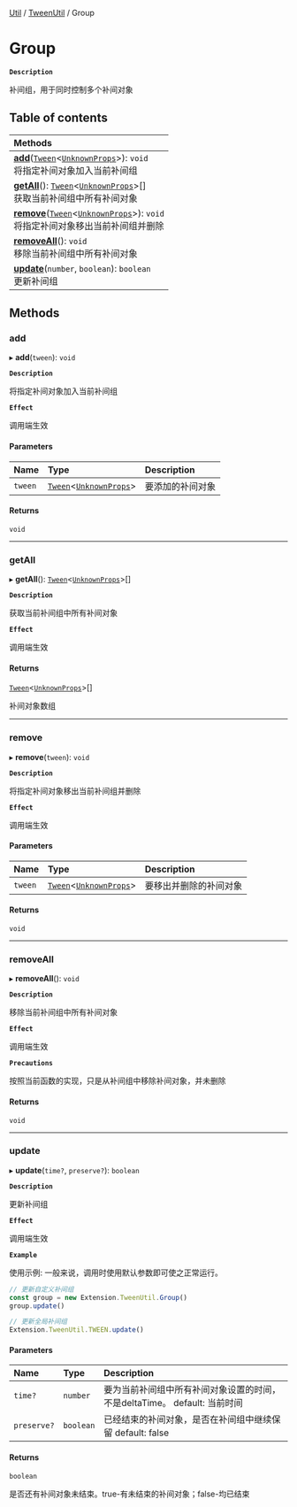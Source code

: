 [Util](../modules/Util.Util.md) / [TweenUtil](../modules/Util.TweenUtil.md) / Group

# Group <Badge type="tip" text="Class" />

**`Description`**

补间组，用于同时控制多个补间对象

## Table of contents

| Methods |
| :-----|
| **[add](Util.Util.TweenUtil.Group.md#add)**([`Tween`](Util.Util.TweenUtil.Tween.md)<[`UnknownProps`](../modules/Util.TweenUtil.md#unknownprops)\>): `void` <br> 将指定补间对象加入当前补间组|
| **[getAll](Util.Util.TweenUtil.Group.md#getall)**(): [`Tween`](Util.Util.TweenUtil.Tween.md)<[`UnknownProps`](../modules/Util.TweenUtil.md#unknownprops)\>[] <br> 获取当前补间组中所有补间对象|
| **[remove](Util.Util.TweenUtil.Group.md#remove)**([`Tween`](Util.Util.TweenUtil.Tween.md)<[`UnknownProps`](../modules/Util.TweenUtil.md#unknownprops)\>): `void` <br> 将指定补间对象移出当前补间组并删除|
| **[removeAll](Util.Util.TweenUtil.Group.md#removeall)**(): `void` <br> 移除当前补间组中所有补间对象|
| **[update](Util.Util.TweenUtil.Group.md#update)**(`number`, `boolean`): `boolean` <br> 更新补间组|

## Methods

### add

▸ **add**(`tween`): `void`

**`Description`**

将指定补间对象加入当前补间组

**`Effect`**

调用端生效

#### Parameters

| Name | Type | Description |
| :------ | :------ | :------ |
| `tween` | [`Tween`](Util.Util.TweenUtil.Tween.md)<[`UnknownProps`](../modules/Util.TweenUtil.md#unknownprops)\> |  要添加的补间对象 |

#### Returns

`void`

___

### getAll

▸ **getAll**(): [`Tween`](Util.Util.TweenUtil.Tween.md)<[`UnknownProps`](../modules/Util.TweenUtil.md#unknownprops)\>[]

**`Description`**

获取当前补间组中所有补间对象

**`Effect`**

调用端生效

#### Returns

[`Tween`](Util.Util.TweenUtil.Tween.md)<[`UnknownProps`](../modules/Util.TweenUtil.md#unknownprops)\>[]

补间对象数组

___

### remove

▸ **remove**(`tween`): `void`

**`Description`**

将指定补间对象移出当前补间组并删除

**`Effect`**

调用端生效

#### Parameters

| Name | Type | Description |
| :------ | :------ | :------ |
| `tween` | [`Tween`](Util.Util.TweenUtil.Tween.md)<[`UnknownProps`](../modules/Util.TweenUtil.md#unknownprops)\> |  要移出并删除的补间对象 |

#### Returns

`void`

___

### removeAll

▸ **removeAll**(): `void`

**`Description`**

移除当前补间组中所有补间对象

**`Effect`**

调用端生效

**`Precautions`**

按照当前函数的实现，只是从补间组中移除补间对象，并未删除

#### Returns

`void`

___

### update

▸ **update**(`time?`, `preserve?`): `boolean`

**`Description`**

更新补间组

**`Effect`**

调用端生效

**`Example`**

使用示例: 一般来说，调用时使用默认参数即可使之正常运行。
```ts
// 更新自定义补间组
const group = new Extension.TweenUtil.Group()
group.update()

// 更新全局补间组
Extension.TweenUtil.TWEEN.update()
```

#### Parameters

| Name | Type | Description |
| :------ | :------ | :------ |
| `time?` | `number` |  要为当前补间组中所有补间对象设置的时间，不是deltaTime。 default: 当前时间 |
| `preserve?` | `boolean` |  已经结束的补间对象，是否在补间组中继续保留 default: false |

#### Returns

`boolean`

是否还有补间对象未结束。true-有未结束的补间对象；false-均已结束
